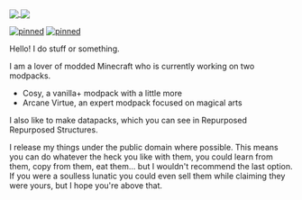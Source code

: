 <a href="https://github.com/anuraghazra/github-readme-stats">
  <img align="center" src="https://github-readme-stats.vercel.app/api?username=pm065&theme=synthwave&count_private=true&show_icons=true"/>
</a>
<a href="https://github.com/anuraghazra/github-readme-stats">
  <img align="center" src="https://github-readme-stats.vercel.app/api/top-langs/?username=pm065"/>
</a>
<br>

[![pinned](https://github-readme-stats.vercel.app/api/pin/?username=pm065&repo=CosyModpack)](https://github.com/pm065/CosyModpack)
[![pinned](https://github-readme-stats.vercel.app/api/pin/?username=pm065&repo=RepurposedRepurposedStructures)](https://github.com/pm065/RepurposedRepurposedStructures)

Hello! I do stuff or something.

I am a lover of modded Minecraft who is currently working on two modpacks.
- Cosy, a vanilla+ modpack with a little more
- Arcane Virtue, an expert modpack focused on magical arts

I also like to make datapacks, which you can see in Repurposed Repurposed Structures.

I release my things under the public domain where possible. This means you can do whatever the heck you like with them, you could learn from them, copy from them, eat them... but I wouldn't recommend the last option. If you were a soulless lunatic you could even sell them while claiming they were yours, but I hope you're above that.
